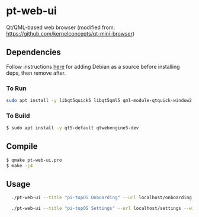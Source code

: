 # pt-web-ui

Qt/QML-based web browser
(modified from: https://github.com/kernelconcepts/qt-mini-browser)

## Dependencies

Follow instructions [here](https://packages.debian.org/buster/armhf/qtwebengine5-dev/download) for adding Debian as a source before installing deps, then remove after.

### To Run
``` bash
sudo apt install -y libqt5quick5 libqt5qml5 qml-module-qtquick-window2 qml-module-qtquick2 qml-module-qtquick-controls qml-module-qtwebengine
```

### To Build

``` bash
$ sudo apt install -y qt5-default qtwebengine5-dev
```


## Compile

``` bash
$ qmake pt-web-ui.pro
$ make -j4
```

## Usage

``` bash
  ./pt-web-ui --title "pi-topOS Onboarding" --url localhost/onboarding --fullscreen
```

``` bash
  ./pt-web-ui --title "pi-topOS Settings" --url localhost/settings --width 0.7 --height 0.8
```
